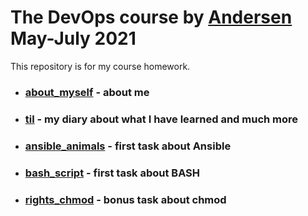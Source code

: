 # The DevOps course by [Andersen](https://andersenlab.com/) May-July 2021
This repository is for my course homework.
+ ### [about_myself](https://github.com/CowboyFromHell/devops_course/tree/devops_master/about_myself) - about me
+ ### [til](https://github.com/CowboyFromHell/devops_course/tree/devops_master/til) - my diary about what I have learned and much more 
+ ### [ansible_animals](https://github.com/CowboyFromHell/devops_course/tree/devops_master/ansible_animals) - first task about Ansible
+ ### [bash_script](https://github.com/CowboyFromHell/devops_course/tree/devops_master/bash_script) - first task about BASH
+ ### [rights_chmod](https://github.com/CowboyFromHell/devops_course/tree/devops_master/rights_chmod) - bonus task about chmod